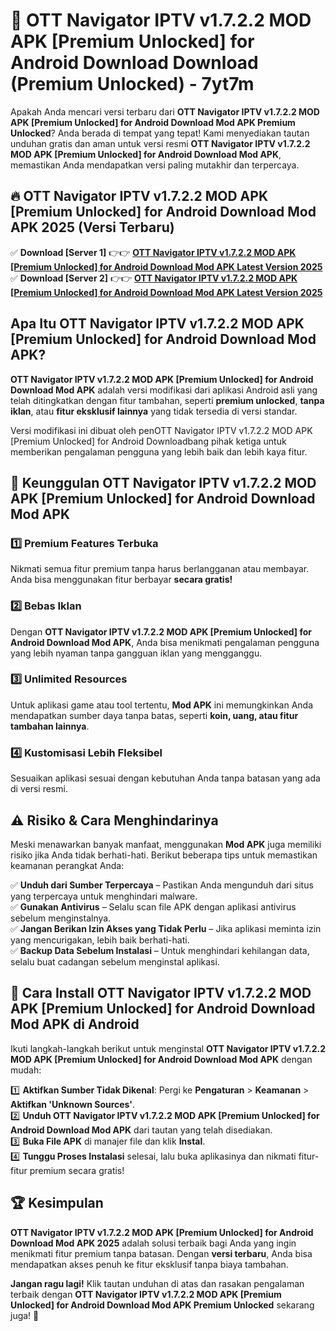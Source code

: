 # 🎯 OTT Navigator IPTV v1.7.2.2 MOD APK [Premium Unlocked] for Android Download  Download (Premium Unlocked) -  7yt7m

Apakah Anda mencari versi terbaru dari **OTT Navigator IPTV v1.7.2.2 MOD APK [Premium Unlocked] for Android Download Mod APK Premium Unlocked**? Anda berada di tempat yang tepat! Kami menyediakan tautan unduhan gratis dan aman untuk versi resmi **OTT Navigator IPTV v1.7.2.2 MOD APK [Premium Unlocked] for Android Download Mod APK**, memastikan Anda mendapatkan versi paling mutakhir dan terpercaya.

## 🔥 OTT Navigator IPTV v1.7.2.2 MOD APK [Premium Unlocked] for Android Download Mod APK 2025 (Versi Terbaru)

✅ **Download [Server 1]** 👉👉 [**OTT Navigator IPTV v1.7.2.2 MOD APK [Premium Unlocked] for Android Download Mod APK Latest Version 2025**](https://momento.my/?title=OTT_Navigator_IPTV_v1.7.2.2_MOD_APK_[Premium_Unlocked]_for_Android_Download)  
✅ **Download [Server 2]** 👉👉 [**OTT Navigator IPTV v1.7.2.2 MOD APK [Premium Unlocked] for Android Download Mod APK Latest Version 2025**](https://momento.my/?title=OTT_Navigator_IPTV_v1.7.2.2_MOD_APK_[Premium_Unlocked]_for_Android_Download)  

## Apa Itu OTT Navigator IPTV v1.7.2.2 MOD APK [Premium Unlocked] for Android Download Mod APK?

**OTT Navigator IPTV v1.7.2.2 MOD APK [Premium Unlocked] for Android Download Mod APK** adalah versi modifikasi dari aplikasi Android asli yang telah ditingkatkan dengan fitur tambahan, seperti **premium unlocked**, **tanpa iklan**, atau **fitur eksklusif lainnya** yang tidak tersedia di versi standar.

Versi modifikasi ini dibuat oleh penOTT Navigator IPTV v1.7.2.2 MOD APK [Premium Unlocked] for Android Downloadbang pihak ketiga untuk memberikan pengalaman pengguna yang lebih baik dan lebih kaya fitur.

## 🎯 Keunggulan OTT Navigator IPTV v1.7.2.2 MOD APK [Premium Unlocked] for Android Download Mod APK

### 1️⃣ Premium Features Terbuka
Nikmati semua fitur premium tanpa harus berlangganan atau membayar. Anda bisa menggunakan fitur berbayar **secara gratis!**

### 2️⃣ Bebas Iklan
Dengan **OTT Navigator IPTV v1.7.2.2 MOD APK [Premium Unlocked] for Android Download Mod APK**, Anda bisa menikmati pengalaman pengguna yang lebih nyaman tanpa gangguan iklan yang mengganggu.

### 3️⃣ Unlimited Resources
Untuk aplikasi game atau tool tertentu, **Mod APK** ini memungkinkan Anda mendapatkan sumber daya tanpa batas, seperti **koin, uang, atau fitur tambahan lainnya**.

### 4️⃣ Kustomisasi Lebih Fleksibel
Sesuaikan aplikasi sesuai dengan kebutuhan Anda tanpa batasan yang ada di versi resmi.

## ⚠️ Risiko & Cara Menghindarinya

Meski menawarkan banyak manfaat, menggunakan **Mod APK** juga memiliki risiko jika Anda tidak berhati-hati. Berikut beberapa tips untuk memastikan keamanan perangkat Anda:

✅ **Unduh dari Sumber Terpercaya** – Pastikan Anda mengunduh dari situs yang terpercaya untuk menghindari malware.  
✅ **Gunakan Antivirus** – Selalu scan file APK dengan aplikasi antivirus sebelum menginstalnya.  
✅ **Jangan Berikan Izin Akses yang Tidak Perlu** – Jika aplikasi meminta izin yang mencurigakan, lebih baik berhati-hati.  
✅ **Backup Data Sebelum Instalasi** – Untuk menghindari kehilangan data, selalu buat cadangan sebelum menginstal aplikasi.

## 📌 Cara Install OTT Navigator IPTV v1.7.2.2 MOD APK [Premium Unlocked] for Android Download Mod APK di Android

Ikuti langkah-langkah berikut untuk menginstal **OTT Navigator IPTV v1.7.2.2 MOD APK [Premium Unlocked] for Android Download Mod APK** dengan mudah:

1️⃣ **Aktifkan Sumber Tidak Dikenal**: Pergi ke **Pengaturan** > **Keamanan** > **Aktifkan 'Unknown Sources'**.  
2️⃣ **Unduh OTT Navigator IPTV v1.7.2.2 MOD APK [Premium Unlocked] for Android Download Mod APK** dari tautan yang telah disediakan.  
3️⃣ **Buka File APK** di manajer file dan klik **Instal**.  
4️⃣ **Tunggu Proses Instalasi** selesai, lalu buka aplikasinya dan nikmati fitur-fitur premium secara gratis!

## 🏆 Kesimpulan

**OTT Navigator IPTV v1.7.2.2 MOD APK [Premium Unlocked] for Android Download Mod APK 2025** adalah solusi terbaik bagi Anda yang ingin menikmati fitur premium tanpa batasan. Dengan **versi terbaru**, Anda bisa mendapatkan akses penuh ke fitur eksklusif tanpa biaya tambahan.

**Jangan ragu lagi!** Klik tautan unduhan di atas dan rasakan pengalaman terbaik dengan **OTT Navigator IPTV v1.7.2.2 MOD APK [Premium Unlocked] for Android Download Mod APK Premium Unlocked** sekarang juga! 🚀
